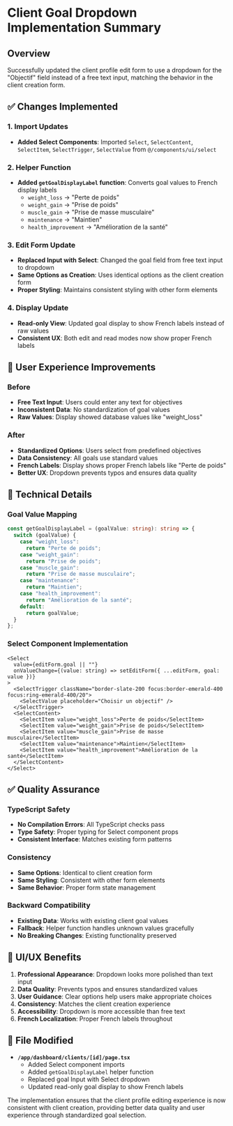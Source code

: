 # Client Goal Dropdown Implementation Summary

## Overview

Successfully updated the client profile edit form to use a dropdown for the "Objectif" field instead of a free text input, matching the behavior in the client creation form.

## ✅ Changes Implemented

### 1. Import Updates

- **Added Select Components**: Imported `Select`, `SelectContent`, `SelectItem`, `SelectTrigger`, `SelectValue` from `@/components/ui/select`

### 2. Helper Function

- **Added `getGoalDisplayLabel` function**: Converts goal values to French display labels
  - `weight_loss` → "Perte de poids"
  - `weight_gain` → "Prise de poids"
  - `muscle_gain` → "Prise de masse musculaire"
  - `maintenance` → "Maintien"
  - `health_improvement` → "Amélioration de la santé"

### 3. Edit Form Update

- **Replaced Input with Select**: Changed the goal field from free text input to dropdown
- **Same Options as Creation**: Uses identical options as the client creation form
- **Proper Styling**: Maintains consistent styling with other form elements

### 4. Display Update

- **Read-only View**: Updated goal display to show French labels instead of raw values
- **Consistent UX**: Both edit and read modes now show proper French labels

## 🎯 User Experience Improvements

### Before

- **Free Text Input**: Users could enter any text for objectives
- **Inconsistent Data**: No standardization of goal values
- **Raw Values**: Display showed database values like "weight_loss"

### After

- **Standardized Options**: Users select from predefined objectives
- **Data Consistency**: All goals use standard values
- **French Labels**: Display shows proper French labels like "Perte de poids"
- **Better UX**: Dropdown prevents typos and ensures data quality

## 🔧 Technical Details

### Goal Value Mapping

```typescript
const getGoalDisplayLabel = (goalValue: string): string => {
  switch (goalValue) {
    case "weight_loss":
      return "Perte de poids";
    case "weight_gain":
      return "Prise de poids";
    case "muscle_gain":
      return "Prise de masse musculaire";
    case "maintenance":
      return "Maintien";
    case "health_improvement":
      return "Amélioration de la santé";
    default:
      return goalValue;
  }
};
```

### Select Component Implementation

```tsx
<Select
  value={editForm.goal || ""}
  onValueChange={(value: string) => setEditForm({ ...editForm, goal: value })}
>
  <SelectTrigger className="border-slate-200 focus:border-emerald-400 focus:ring-emerald-400/20">
    <SelectValue placeholder="Choisir un objectif" />
  </SelectTrigger>
  <SelectContent>
    <SelectItem value="weight_loss">Perte de poids</SelectItem>
    <SelectItem value="weight_gain">Prise de poids</SelectItem>
    <SelectItem value="muscle_gain">Prise de masse musculaire</SelectItem>
    <SelectItem value="maintenance">Maintien</SelectItem>
    <SelectItem value="health_improvement">Amélioration de la santé</SelectItem>
  </SelectContent>
</Select>
```

## ✅ Quality Assurance

### TypeScript Safety

- **No Compilation Errors**: All TypeScript checks pass
- **Type Safety**: Proper typing for Select component props
- **Consistent Interface**: Matches existing form patterns

### Consistency

- **Same Options**: Identical to client creation form
- **Same Styling**: Consistent with other form elements
- **Same Behavior**: Proper form state management

### Backward Compatibility

- **Existing Data**: Works with existing client goal values
- **Fallback**: Helper function handles unknown values gracefully
- **No Breaking Changes**: Existing functionality preserved

## 🎨 UI/UX Benefits

1. **Professional Appearance**: Dropdown looks more polished than text input
2. **Data Quality**: Prevents typos and ensures standardized values
3. **User Guidance**: Clear options help users make appropriate choices
4. **Consistency**: Matches the client creation experience
5. **Accessibility**: Dropdown is more accessible than free text
6. **French Localization**: Proper French labels throughout

## 📍 File Modified

- **`/app/dashboard/clients/[id]/page.tsx`**
  - Added Select component imports
  - Added `getGoalDisplayLabel` helper function
  - Replaced goal Input with Select dropdown
  - Updated read-only goal display to show French labels

The implementation ensures that the client profile editing experience is now consistent with client creation, providing better data quality and user experience through standardized goal selection.
